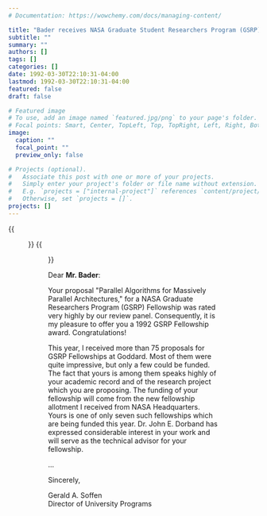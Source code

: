 ```yaml
---
# Documentation: https://wowchemy.com/docs/managing-content/

title: "Bader receives NASA Graduate Student Researchers Program (GSRP) Fellowship"
subtitle: ""
summary: ""
authors: []
tags: []
categories: []
date: 1992-03-30T22:10:31-04:00
lastmod: 1992-03-30T22:10:31-04:00
featured: false
draft: false

# Featured image
# To use, add an image named `featured.jpg/png` to your page's folder.
# Focal points: Smart, Center, TopLeft, Top, TopRight, Left, Right, BottomLeft, Bottom, BottomRight.
image:
  caption: ""
  focal_point: ""
  preview_only: false

# Projects (optional).
#   Associate this post with one or more of your projects.
#   Simply enter your project's folder or file name without extension.
#   E.g. `projects = ["internal-project"]` references `content/project/deep-learning/index.md`.
#   Otherwise, set `projects = []`.
projects: []
---
```


{{<figure src="19920330-NASA-1.jpg">}}
{{<figure src="19920330-NASA-2.jpg">}}

Dear **Mr. Bader**:

Your proposal "Parallel Algorithms for Massively Parallel Architectures," for a NASA Graduate Researchers Program (GSRP) Fellowship was rated very highly by our review panel.  Consequently, it is my pleasure to offer you a 1992 GSRP Fellowship award. Congratulations!

This year, I received more than 75 proposals for GSRP Fellowships at Goddard.  Most of them were quite impressive, but only a few could be funded. The fact that yours is among them speaks highly of your academic record and of the research project which you are proposing. The funding of your fellowship will come from the new fellowship allotment I received from NASA Headquarters.  Yours is one of only seven such fellowships which are being funded this year.  Dr. John E. Dorband has expressed considerable interest in your work and will serve as the technical advisor for your fellowship.

...

Sincerely,

Gerald A. Soffen   
Director of University Programs

